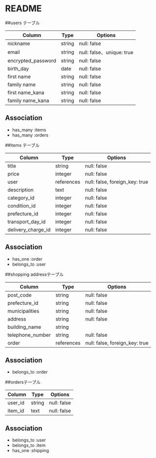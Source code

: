# README
##users テーブル

| Column             | Type   | Options     |
| ------------------ | ------ | ----------- |
| nickname           | string | null: false |
| email              | string | null: false、unique: true |
| encrypted_password | string | null: false |
| birth_day          | date   | null: false |
| first name         | string | null: false |
| family name        | string | null: false |
| first name_kana    | string | null: false |
| family name_kana   | string | null: false |

## Association
- has_many :items
- has_many :orders

##items テーブル

| Column             | Type       | Options                        |
| -------------------| ---------- | ------------------------------ |
| title              | string     | null: false                    |
| price              | integer    | null: false                    |
| user               | references | null: false, foreign_key: true |
| description        | text       | null: false                    |
| category_id        | integer    | null: false                    | 
| condition_id       | integer    | null: false                    |
| prefecture_id      | integer	  |null: false                     |
| transport_day_id   | integer  	|null: false                     |
| delivery_charge_id |integer  	  |null: false                     |

## Association
- has_one :order
- belongs_to :user

##shopping addressテーブル

| Column           | Type       | Options                        |
| ---------------- | ---------- | ------------------------------ |
| post_code        | string     | null: false                    |
| prefecture_id    | string     | null: false                    |
| municipalities   | string     | null: false                    |
| address          | string     | null: false                    |    
| building_name    | string     |                                |
| telephone_number | string     | null: false                    |
| order            | references	| null: false, foreign_key: true |

## Association
- belongs_to :order

##ordersテーブル

| Column           | Type       | Options                        |
| ---------------  | ---------- | ------------------------------ |
| user_id          | string     | null: false                    |
| item_id          | text       | null: false                    |

## Association
- belongs_to :user
- belongs_to :item
- has_one :shipping
